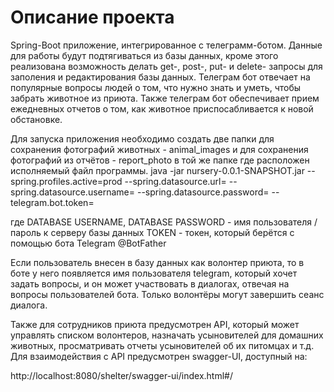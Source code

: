 # Описание проекта

Spring-Boot приложение, интегрированное с телеграмм-ботом.  Данные для работы будут подтягиваться из базы данных, кроме этого реализована возможность делать get-, post-, put- и delete- запросы 
для заполения и редактирования базы данных. Телеграм бот отвечает на популярные вопросы людей о том, что нужно знать и уметь, чтобы забрать животное из приюта. Также телеграм 
бот обеспечивает прием ежедневных отчетов о том, как животное приспосабливается к новой обстановке.

Для запуска приложения необходимо создать две папки для сохранения фотографий животных - animal_images и для сохранения фотографий из отчётов - report_photo в той же папке где расположен исполняемый файл программы.
java -jar nursery-0.0.1-SNAPSHOT.jar --spring.profiles.active=prod --spring.datasource.url=<URL OF DATABASE> --spring.datasource.username=<DATABASE USERNAME> --spring.datasource.password=<DATABASE PASSWORD> --telegram.bot.token=<TOKEN>

где
DATABASE USERNAME, DATABASE PASSWORD - имя пользователя / пароль к серверу базы данных
TOKEN - токен, который берётся с помощью бота Telegram @BotFather

Если пользователь внесен в базу данных как волонтер приюта, то в боте у него появляется имя пользователя telegram, который хочет задать вопросы, и он может участвовать в диалогах, отвечая на вопросы пользователей бота.
Только волонтёры могут завершить сеанс диалога.

Также для сотрудников приюта предусмотрен API, который может управлять списком волонтеров, назначать усыновителей для домашних животных, просматривать отчеты усыновителей об их питомцах и т.д.
Для взаимодействия с API предусмотрен swagger-UI, доступный на:

http://localhost:8080/shelter/swagger-ui/index.html#/
